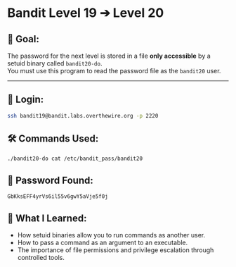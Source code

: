 # Bandit Level 19 ➔ Level 20

## 🧠 Goal:
The password for the next level is stored in a file **only accessible** by a setuid binary called `bandit20-do`.  
You must use this program to read the password file as the `bandit20` user.

---

## 🔐 Login:
```bash
ssh bandit19@bandit.labs.overthewire.org -p 2220
```

## 🛠️ Commands Used:
```bash
./bandit20-do cat /etc/bandit_pass/bandit20
```

## 🧾 Password Found:
`GbKksEFF4yrVs6il55v6gwY5aVje5f0j`

## 📘 What I Learned:
- How setuid binaries allow you to run commands as another user.
-	How to pass a command as an argument to an executable.
-	The importance of file permissions and privilege escalation through controlled tools.
